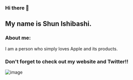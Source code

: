 ### Hi there 👋
## My name is Shun Ishibashi.

### About me:
I am a person who simply loves Apple and its products.

### Don't forget to check out my website and Twitter!!


![image](https://user-images.githubusercontent.com/75736097/185422625-bfab3ae6-fdec-43c4-91d1-823752136ddb.gif)



<!--
**sshibashi777/sshibashi777** is a ✨ _special_ ✨ repository because its `README.md` (this file) appears on your GitHub profile.

Here are some ideas to get you started:

- 🔭 I’m currently working on ...
- 🌱 I’m currently learning ...
- 👯 I’m looking to collaborate on ...
- 🤔 I’m looking for help with ...
- 💬 Ask me about ...
- 📫 How to reach me: ...
- 😄 Pronouns: ...
- ⚡ Fun fact: ...
-->

